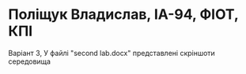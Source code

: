 # Поліщук Владислав, ІА-94, ФІОТ, КПІ
Варіант 3,
У файлі "second lab.docx" представлені скріншоти середовища
